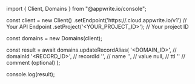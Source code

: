 import { Client, Domains } from "@appwrite.io/console";

const client = new Client()
    .setEndpoint('https://<REGION>.cloud.appwrite.io/v1') // Your API Endpoint
    .setProject('<YOUR_PROJECT_ID>'); // Your project ID

const domains = new Domains(client);

const result = await domains.updateRecordAlias(
    '<DOMAIN_ID>', // domainId
    '<RECORD_ID>', // recordId
    '<NAME>', // name
    '<VALUE>', // value
    null, // ttl
    '<COMMENT>' // comment (optional)
);

console.log(result);

